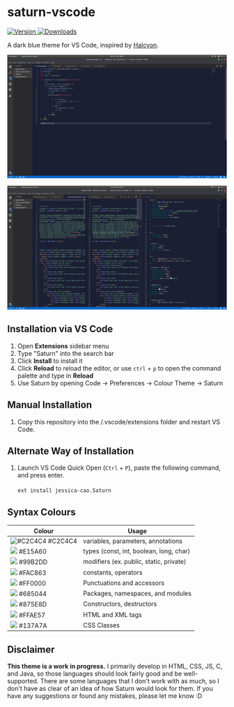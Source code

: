 # saturn-vscode
<a href="https://marketplace.visualstudio.com/items?itemName=jessica-cao.Saturn">
    <img alt="Version" src="https://vsmarketplacebadge.apphb.com/version/jessica-cao.Saturn.svg" />
  </a>
 <a href="https://marketplace.visualstudio.com/items?itemName=jessica-cao.Saturn">
    <img alt="Downloads" src="https://img.shields.io/visual-studio-marketplace/d/jessica-cao.Saturn.svg?maxAge=3200" />
  </a>

A dark blue theme for VS Code, inspired by [Halcyon](https://github.com/bchiang7/halcyon-vscode).

![](https://github.com/jessica-cao/saturn-vscode/blob/master/images/js.png)

![](https://github.com/jessica-cao/saturn-vscode/blob/master/images/working-tree.png)


**Installation** via VS Code
-----

1. Open **Extensions** sidebar menu
2. Type "Saturn" into the search bar
3. Click **Install** to install it
4. Click **Reload** to reload the editor, or use `ctrl` + `p` to open the command palette and type in **Reload**
5. Use Saturn by opening Code -> Preferences -> Colour Theme -> Saturn


**Manual Installation**
-----
1. Copy this repository into the <user home>/.vscode/extensions folder and restart VS Code.
    
    
    
**Alternate Way of Installation**
-----
1. Launch VS Code Quick Open (`Ctrl` + `P`), paste the following command, and press enter.<br></br>
`ext install jessica-cao.Saturn`

**Syntax Colours**
-----
Colour | Usage
------------ | -------------
![#C2C4C4](https://placehold.it/15/c2c4c4/000000?text=+) #C2C4C4|variables, parameters, annotations
![](https://placehold.it/15/e15a60/000000?text=+) #E15A60|types (const, int, boolean, long, char)
![](https://placehold.it/15/99b2dd/000000?text=+) #99B2DD|modifiers (ex. public, static, private)
![](https://placehold.it/15/fac863/000000?text=+) #FAC863|constants, operators
![](https://placehold.it/15/ff0000/000000?text=+) #FF0000|Punctuations and accessors
![](https://placehold.it/15/685044/000000?text=+) #685044|Packages, namespaces, and modules
![](https://placehold.it/15/875e8d/000000?text=+) #875E8D|Constructors, destructors
![](https://placehold.it/15/ffae57/000000?text=+) #FFAE57|HTML and XML tags
![](https://placehold.it/15/137a7a/000000?text=+) #137A7A|CSS Classes



**Disclaimer**
-----
**This theme is a work in progress.** I primarily develop in HTML, CSS, JS, C, and Java, so those languages should look fairly good and be well-supported. There are some languages that I don't work with as much, so I don't have as clear of an idea of how Saturn would look for them. If you have any suggestions or found any mistakes, please let me know :D
